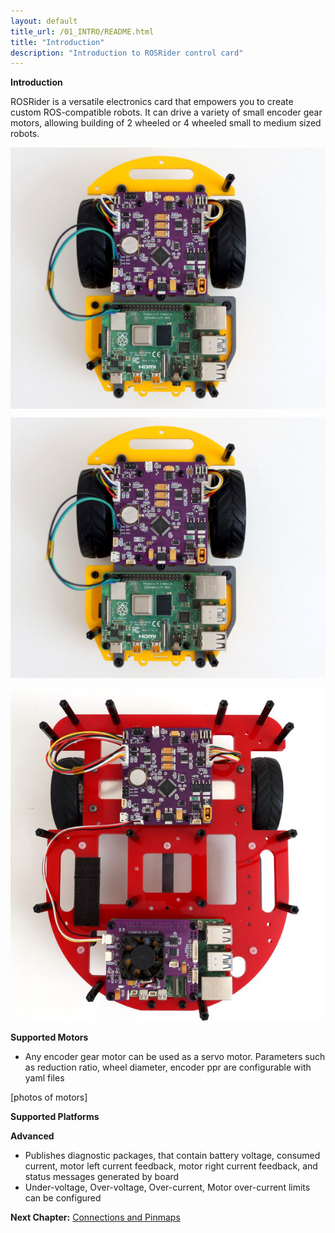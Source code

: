 ```yaml
---
layout: default
title_url: /01_INTRO/README.html
title: "Introduction"
description: "Introduction to ROSRider control card"
---
```


**Introduction**

ROSRider is a versatile electronics card that empowers you to create custom ROS-compatible robots. It can drive a variety of small encoder gear motors, allowing building of 2 wheeled or 4 wheeled small to medium sized robots.


<img align="center" src="../images/sorcerer_rosrider_intro.jpg" alt="ROSRider application project">

<p align="center">
<img src="../images/sorcerer_rosrider_intro.jpg" alt="ROSRider application project">
</p>

<p align="center">
<img src="../images/caretta_with_ros2rpi_intro.jpg" alt="Caretta with ROS2RPI">
</p>




**Supported Motors**

- Any encoder gear motor can be used as a servo motor. Parameters such as reduction ratio, wheel diameter, encoder ppr are configurable with yaml files


[photos of motors]

**Supported Platforms**


**Advanced**

- Publishes diagnostic packages, that contain battery voltage, consumed current, motor left current feedback, motor right current feedback, and status messages generated by board
- Under-voltage, Over-voltage, Over-current, Motor over-current limits can be configured

__Next Chapter:__ [Connections and Pinmaps](../02_PINMAP/README.md)